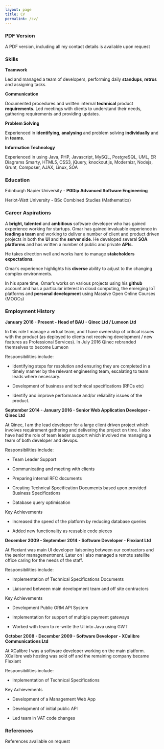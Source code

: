 ```yaml
---
layout: page
title: CV
permalink: /cv/
---
```


### PDF Version

A PDF version, including all my contact details is available upon request

### Skills

**Teamwork**

Led and managed a team of developers, performing daily **standups**, **retros** and assigning tasks.

**Communication**

Documented procedures and written internal **technical** product **requirements**. Led meetings with clients to understand their needs,  gathering requirements and providing updates.

**Problem Solving**

Experienced in **identifying**, **analysing** and problem solving **individually** and in **teams.**

**Information Technology**

Experienced in using Java, PHP, Javascript, MySQL, PostgreSQL, UML, ER Diagrams Smarty, HTML5, CSS3, jQuery, knockout.js, Modernizr, Nodejs, Grunt, Composer, AJAX,  Linux, SOA

### Education

Edinburgh Napier University  - **PGDip Advanced Software Engineering**

Heriot-Watt University - BSc Combined Studies (Mathematics) 

### Career Aspirations

A **bright, talented** and **ambitious** software developer who has gained experience working for startups. Omar has gained invaluable experience in **leading a team** and working to deliver a number of client and product driven projects in both the **UI** and the **server side**. He developed several **SOA platforms** and has written a number of public and private **APIs**.

He takes direction well and works hard to manage **stakeholders expectations**.

Omar’s experience highlights his **diverse** ability to adjust to the changing complex environments.

In his spare time, Omar’s works on various projects using his **github** account and has a particular interest in cloud computing, the emerging IoT platforms and **personal development** using Massive Open Online Courses (MOOCs)

### Employment History

**January 2016 - Present - Head of BAU - Qinec Ltd / Lumeon Ltd**

In this role I manage a virtual team, and I have ownership of critical issues with the product (as deployed to clients not receiving development / new features as Professional Services).  In July 2016 Qinec rebranded themselves to become Lumeon

Responsibilities include:

* Identifying steps for resolution and ensuring they are completed in a timely manner by the relevant engineering team, escalating to team leads where necessary. 

* Development of business and technical specifications (RFCs etc) 

* Identify and improve performance and/or reliability issues of the product.

**September 2014 - January 2016 - Senior Web Application Developer - Qinec Ltd**

At Qinec, I am the lead developer for a large client driven project which involves requirement gathering and delivering the project on time. I also have had the role of team leader support which involved me managing a team of both developer and devops.

Responsibilities include:

* Team Leader Support

* Communicating and meeting with clients

* Preparing internal RFC documents

* Creating Technical Specification Documents based upon provided Business Specifications

* Database query optimisation

 Key Achievements

* Increased the speed of the platform by reducing database queries

* Added new functionality as reusable code pieces

**December 2009 - September 2014 - Software Developer - Flexiant Ltd**

At Flexiant was main UI developer liaisoning between our contractors and the senior managementment. Later on I also managed a remote satellite office caring for the needs of the staff.

Responsibilities include:

* Implementation of Technical Specifications Documents

* Liaisoned between main development team and off site contractors

 Key Achievements

* Development Public ORM API System

* Implementation for support of multiple payment gateways

* Worked with team to re-write the UI into Java using GWT

**October 2008 - December 2009 - Software Developer - XCalibre Communications Ltd**

At XCalibre I was a software developer working on the main platform. XCalibre web hosting was sold off and the remaining company became Flexiant

Responsibilities include:

* Implementation of Technical Specifications

 Key Achievements

* Development of a Management Web App

* Development of initial public API

* Led team in VAT code changes

### References

References available on request